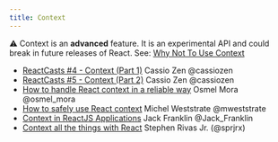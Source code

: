 ```yaml
---
title: Context
---
```



⚠️ Context is an **advanced** feature. It is an experimental API and could break in future releases of React. See: [Why Not To Use Context](https://facebook.github.io/react/docs/context.html#why-not-to-use-context)

* [ReactCasts #4 - Context (Part 1)](https://www.youtube.com/watch?v=lxq938kqIss&t=1s) Cassio Zen @cassiozen
* [ReactCasts #5 - Context (Part 2)](https://www.youtube.com/watch?v=mwYHDXS6uSc&feature=youtu.be) Cassio Zen @cassiozen
* [How to handle React context in a reliable way](https://medium.com/react-ecosystem/how-to-handle-react-context-a7592dfdcbc#.rtwgxxy0d) Osmel Mora @osmel_mora
* [How to safely use React context](https://medium.com/@mweststrate/how-to-safely-use-react-context-b7e343eff076#.m6v9tsgub) Michel Weststrate @mweststrate
* [Context in ReactJS Applications](http://javascriptplayground.com/blog/2017/02/context-in-reactjs-applications) Jack Franklin @Jack_Franklin
* [Context all the things with React](https://www.youtube.com/watch?v=k9AhBMwj1w4) Stephen Rivas Jr. (@sprjrx)

